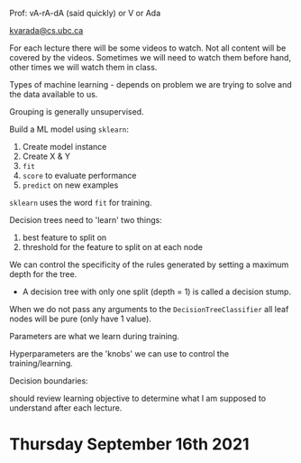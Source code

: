 Prof: vA-rA-dA (said quickly) or V or Ada

kvarada@cs.ubc.ca



For each lecture there will be some videos to watch. Not all content will be covered by the videos. Sometimes we will need to watch them before hand, other times we will watch them in class.



Types of machine learning - depends on problem we are trying to solve and the data available to us. 



Grouping is generally unsupervised. 



Build a ML model using `sklearn`: 

1. Create model instance
2. Create X & Y
3. `fit`
4. `score` to evaluate performance
5. `predict` on new examples

`sklearn` uses the word `fit` for training.



Decision trees need to 'learn' two things:

1. best feature to split on
2. threshold for the feature to split on at each node



We can control the specificity of the rules generated by setting a maximum depth for the tree. 

* A decision tree with only one split (depth = 1) is called a decision stump.

When we do not pass any arguments to the `DecisionTreeClassifier` all leaf nodes will be pure (only have 1 value). 



Parameters are what we learn during training.

Hyperparameters are the 'knobs' we can use to control the training/learning. 



Decision boundaries:  





should review learning objective to determine what I am supposed to understand after each lecture. 

# Thursday September 16th 2021

